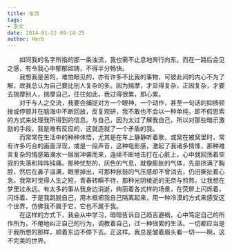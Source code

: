 ```yaml
---
title: 东流
tags:
- 杂文
date: 2014-01-22 09:14:25
author: Herb
---
```


　　如同我的名字所指的那一条浊流，我也需不止息地奔行向东。而在一路后会见之感，有令我心中郁郁如铸，不得半分畅快。
<br />
　　我想我是苦的，难怕眼见的，亦有许多不比我的事物，可彼此间的内心不为了解，故我总认为自己要比别人复杂的多。因为揣摩，才显得复杂，正因复杂，才要去揣摩别人，揣摩自己，往往如此，我过得很累，即心累。
<br />
　　对于与人之交流，我要会捕捉对方一个眼神，一个动作，甚至一句话的抑扬顿挫或停顿并在脑海中不断回放，反复观研，我不敢也不会以一种单纯，即不假思索的方式来处理我所得到的信息。与自己，因为太过了解我自己，所以对那些暗示激励的手段，我是难有反应的，这就造就了一个矛盾的我。
<br />
　　而常常在生活中的种种体悟，尤其是在车上静静听着歌，或窝在被窝里时，常有许多巧合的画面浮现，或是一段声音，这种电影感，激起了我诸多情愫，那种难言复杂的情感箱潮水一层层冲袭而来，连续不断地击打在心脏上，心中就回荡着空寂的失落和阵阵钝痛。那种忧愁的，灰色的气息，就像膨胀的气体，先是挤满了胸腔，然后在鼻子溢满，眼里掉出，可那种胀鼓的气压感却不曾消去，仍旧撕扯着心急。我常时觉得人生之短，青春转瞬不待，那种光阴棱逝的无奈与煎熬，让我想在梦里过永远。有太多的事从我身边消逝，绚丽着各式样的场景，在荧屏上闪烁着，闪烁着、于是我跳脱自己，用木框把我自己隔离起来，用一种冷漠的方式来感受这个世界，仿佛我不属于它，它也不属于我。
<br />
　　在这样的方式下，我会从中学习，暗暗告诉自己趋吉避祸，心中笃定自己的所作所为，不倦地纠正自己的行为，调教着自己，过一种很累的生活。一切都应当是于我所想的那样，顺着东边不停下去。正这样。我总是皱着眉头看一切——啊，这不完美的世界。
<br />